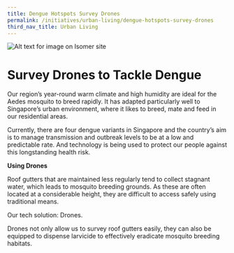 ```yaml
---
title: Dengue Hotspots Survey Drones
permalink: /initiatives/urban-living/dengue-hotspots-survey-drones
third_nav_title: Urban Living
---
```

![Alt text for image on Isomer site](images/initiatives/Drone%20with%20camera%20for%20dengue%20survey.png)

# Survey Drones to Tackle Dengue

Our region’s year-round warm climate and high humidity are ideal for the Aedes mosquito to breed rapidly. It has adapted particularly well to Singapore’s urban environment, where it likes to breed, mate and feed in our residential areas.

Currently, there are four dengue variants in Singapore and the country’s aim is to manage transmission and outbreak levels to be at a low and predictable rate. And technology is being used to protect our people against this longstanding health risk.

**Using Drones** 

Roof gutters that are maintained less regularly tend to collect stagnant water, which leads to mosquito breeding grounds. As these are often located at a considerable height, they are difficult to access safely using traditional means.

Our tech solution: Drones. 

Drones not only allow us to survey roof gutters easily, they can also be equipped to dispense larvicide to effectively eradicate mosquito breeding habitats.